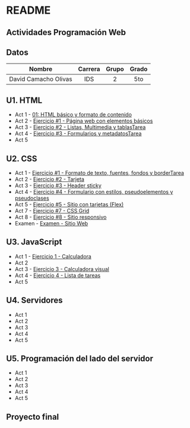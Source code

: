 ﻿# README

## Actividades Programación Web

## Datos
| Nombre              | Carrera | Grupo | Grado |
| --------------------|:-------:|:-----:|:-----:|
| David Camacho Olivas|   IDS   |   2   |  5to  |

## U1. HTML
* Act 1 - [01: HTML básico y formato de contenido](/HTML/index.html)
* Act 2 - [Ejercicio #1 - Página web con elementos básicos](/Ejercicio1/index.html)
* Act 3 - [Ejercicio #2 - Listas, Multimedia y tablasTarea](/Ejercicio1/index.html)
* Act 4 - [Ejercicio #3 - Formularios y metadatosTarea](/Ejercicio3/index.html/)
* Act 5
## U2. CSS
* Act 1 - [Ejercicio #1 - Formato de texto, fuentes, fondos y borderTarea](CSS/Ejercicio1-CSS/src/html/index.html)
* Act 2 - [Ejercicio #2 - Tarjeta](CSS/Ejercicio2-CSS/index.html)
* Act 3 - [Ejercicio #3 - Header sticky](CSS/Ejercicio3-CSS/src/html/index.html)
* Act 4 - [Ejercicio #4 - Formulario con estilos, pseudoelementos y pseudoclases](CSS/Ejercicio3-CSS/src/html/contact-us.html)
* Act 5 - [Ejercicio #5 - Sitio con tarjetas (Flex)](CSS/Ejercicio3-CSS/src/html/index.html)
* Act 7 - [Ejercicio #7 - CSS Grid](CSS/Ejercicio3-CSS/src/html/women-section.html)
* Act 8 - [Ejercicio #8 - Sitio responsivo](CSS/Ejercicio3-CSS/src/html/index.html)
* Examen - [Examen - Sitio Web](CSS/Ejercicio3-CSS/src/html/women-section.html)
## U3. JavaScript
* Act 1 - [Ejercicio 1 - Calculadora](JavaScript/Ejercicio1/index.html)
* Act 2
* Act 3 - [Ejercicio 3 - Calculadora visual](JavaScript/Ejercicio3/index.html)
* Act 4 - [Ejercicio 4 - Lista de tareas](JavaScript/Ejercicio4/index.html)
* Act 5
## U4. Servidores
* Act 1
* Act 2
* Act 3
* Act 4
* Act 5
## U5. Programación del lado del servidor
* Act 1
* Act 2
* Act 3
* Act 4
* Act 5

## Proyecto final
